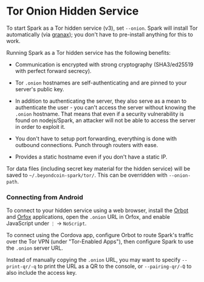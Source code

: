 # Tor Onion Hidden Service

To start Spark as a Tor hidden service (v3), set `--onion`.
Spark will install Tor automatically (via [granax](https://gitlab.com/bookchin/granax));
you don't have to pre-install anything for this to work.

Running Spark as a Tor hidden service has the following benefits:

- Communication is encrypted with strong cryptography (SHA3/ed25519 with perfect forward secrecy).

- Tor `.onion` hostnames are self-authenticating and are pinned to your server's public key.

- In addition to authenticating the server, they also serve as a mean to authenticate the user - you can't access the server without knowing the `.onion` hostname.
  That means that even if a security vulnerability is found on nodejs/Spark,
  an attacker will not be able to access the server in order to exploit it.

- You don't have to setup port forwarding, everything is done with outbound connections.
  Punch through routers with ease.

- Provides a static hostname even if you don't have a static IP.

Tor data files (including secret key material for the hidden service) will be saved to `~/.beyondcoin-spark/tor/`. This can be overridden with `--onion-path`.

### Connecting from Android

To connect to your hidden service using a web browser, install the
[Orbot](https://guardianproject.info/apps/orbot/) and [Orfox](https://guardianproject.info/apps/orfox/)
applications, open the `.onion` URL in Orfox, and enable JavaScript under `⋮` -> `NoScript`.

To connect using the Cordova app, configure Orbot to route Spark's traffic over the Tor VPN
(under "Tor-Enabled Apps"), then configure Spark to use the `.onion` server URL.

Instead of manually copying the `.onion` URL, you may want to specify `--print-qr/-q` to print
the URL as a QR to the console, or `--pairing-qr/-Q` to also include the access key.
